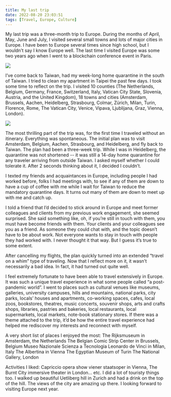 ```yaml
---
title: My last trip
date: 2022-08-20 23:03:51
tags: [Travel, Europe, Culture]
---
```


My last trip was a three-month trip to Europe. During the months of April, May, June and July, I visited several small towns and lots of major cities in Europe. I have been to Europe several times since high school, but I wouldn’t say I know Europe well. The last time I visited Europe was some two years ago when I went to a blockchain conference event in Paris.

<img src="{% asset_path europe_02.jpeg %}" />

I’ve come back to Taiwan, had my week-long home quarantine in the south of Taiwan. I tried to clean my apartment in Taipei the past few days. I took some time to reflect on the trip. I visited 10 counties (The Netherlands, Belgium, Germany, France, Switzerland, Italy, Vatican City State, Slovenia, Austria, and the United Kingdom), 18 towns and cities (Amsterdam, Brussels, Aachen, Heidelberg, Strasbourg, Colmar, Zürich, Milan, Turin, Florence, Rome, The Vatican City, Venice, Vipava, Ljublijana, Graz, Vienna, London).

<img src="{% asset_path europe_01.jpeg %}" />

The most thrilling part of the trip was, for the first time I traveled without an itinerary. Everything was spontaneous. The initial plan was to visit Amsterdam, Belgium, Aachen, Strasbourg, and Heidelberg, and fly back to Taiwan. The plan had been a three-week trip. While I was in Heidelberg, the quarantine was not shortened -- it was still a 14-day home quarantine for any traveler arriving from outside Taiwan. I asked myself whether I could tolerate it. After 2 seconds thinking about it, I decided I couldn’t. 



I texted my friends and acquaintances in Europe, including people I had worked before, folks I had meetings with, to see if any of them are down to have a cup of coffee with me while I wait for Taiwan to reduce the mandatory quarantine days. It turns out many of them are down to meet up with me and catch up.

I told a friend that I’d decided to stick around in Europe and meet former colleagues and clients from my previous work engagement, she seemed surprised. She said something like, oh, if you’re still in touch with them, you must have become friends with them. Your clients and your colleagues see you as a friend. As someone they could chat with, and the topic doesn’t have to be about work. Not everyone wants to stay in touch with people they had worked with. I never thought it that way. But I guess it’s true to some extent.

After cancelling my flights, the plan quickly turned into an extended “travel on a whim” type of traveling. Now that I reflect more on it, it wasn’t necessarily a bad idea. In fact, it had turned out quite well.

I feel extremely fortunate to have been able to travel extensively in Europe. It was such a unique travel experience in what some people called “a post-pandemic world”. I went to places such as cultural venues like museums, galleries, university campuses, hills and mountains, national parks, city parks, locals’ houses and apartments, co-working spaces, cafes, local zoos, bookstores, theatres, music concerts, souvenir shops, arts and crafts shops, libraries, pastries and bakeries, local restaurants, local supermarkets, local markets, note-book stationary stores. If there was a theme attached to the trip, it’d be how the entire travel experience had helped me rediscover my interests and reconnect with myself.





A very short list of places I enjoyed the most:
The Rijksmuseum in Amsterdam, the Netherlands
The Belgian Comic Strip Center in Brussels, Belgium
Museo Nazionale Scienza a Tecnologia Leonardo de Vinci in Milan, Italy
The Albertina in Vienna
The Egyptian Museum of Turin
The National Gallery, London

Activities I liked: Capriccio opera show viener staatsoper in Vienna, The Burnt City immersive theater in London... etc. I did a lot of touristy things too. I walked up beautiful Uetliberg hill in Zurich and had a drink on the top of the hill. The views of the city are amazing up there. I looking forward to visiting Europe next year.
